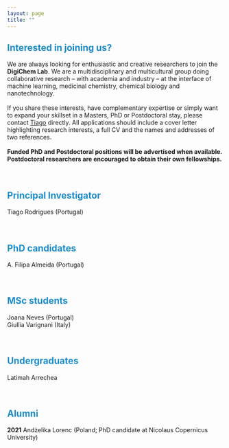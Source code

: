 ```yaml
---
layout: page
title: ""
---
```


## <span style = 'color:#1c8cc8'>Interested in joining us?</span>
We are always looking for enthusiastic and creative researchers to join the **DigiChem Lab**. We are a multidisciplinary and multicultural group doing collaborative research – with academia and industry – at the interface of machine learning, medicinal chemistry, chemical biology and nanotechnology. <br />
<br />
If you share these interests, have complementary expertise or simply want to expand your skillset in a Masters, PhD or Postdoctoral stay, please contact [Tiago](mailto:tiago.rodrigues@ff.ulisboa.pt) directly. All applications should include a cover letter highlighting research interests, a full CV and the names and addresses of two references. <br />
<br />
**Funded PhD and Postdoctoral positions will be advertised when available. Postdoctoral researchers are encouraged to obtain their own fellowships.**
<br />
<br />
<br />
## <span style = 'color:#1c8cc8'>Principal Investigator</span>
Tiago Rodrigues (Portugal)<br />
<br />
<br />
## <span style = 'color:#1c8cc8'>PhD candidates</span>
A. Filipa Almeida (Portugal)<br />
<br />
<br />
## <span style = 'color:#1c8cc8'>MSc students</span>
Joana Neves (Portugal) <br />
Giullia Varignani (Italy)<br />
<br />
<br />
## <span style = 'color:#1c8cc8'>Undergraduates</span>
Latimah Arrechea <br />
<br />
<br />
## <span style = 'color:#1c8cc8'>Alumni</span>
**2021** Andżelika Lorenc (Poland; PhD candidate at Nicolaus Copernicus University)<br />
